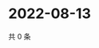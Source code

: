 # 2022-08-13

共 0 条

<!-- BEGIN WEIBO -->
<!-- 最后更新时间 Sat Aug 13 2022 06:17:31 GMT+0800 (China Standard Time) -->

<!-- END WEIBO -->
